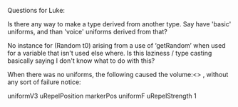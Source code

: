Questions for Luke:

Is there any way to make a type derived from another type. Say have 'basic' uniforms, and than 'voice' uniforms derived from that?


No instance for (Random t0) arising from a use of ‘getRandom’
when used for a variable that isn't used else where. Is this laziness / type casting basically saying I don't know what to do with this?



When there was no uniforms, the following caused the 
volume:<<loop>> , without any sort of failure notice:

  uniformV3 uRepelPosition markerPos
  uniformF  uRepelStrength 1